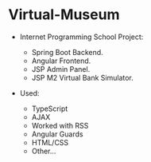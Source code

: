 # Virtual-Museum

- Internet Programming School Project:
  - Spring Boot Backend.
  - Angular Frontend.
  - JSP Admin Panel.
  - JSP M2 Virtual Bank Simulator.

- Used:
  - TypeScript
  - AJAX
  - Worked with RSS
  - Angular Guards
  - HTML/CSS
  - Other...
